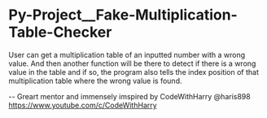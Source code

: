 # Py-Project__Fake-Multiplication-Table-Checker
User can get a multiplication table of an inputted number with a wrong value. And then another function will be there to detect if there is a wrong value in the table and if so, the program also tells the index position of that multiplication table where the wrong value is found.

-- Greart mentor and immensely imspired by CodeWithHarry @haris898 https://www.youtube.com/c/CodeWithHarry

